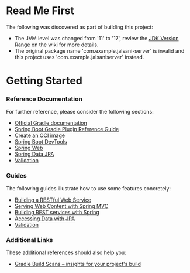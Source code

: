 # Read Me First
The following was discovered as part of building this project:

* The JVM level was changed from '11' to '17', review the [JDK Version Range](https://github.com/spring-projects/spring-framework/wiki/Spring-Framework-Versions#jdk-version-range) on the wiki for more details.
* The original package name 'com.example.jalsani-server' is invalid and this project uses 'com.example.jalsaniserver' instead.

# Getting Started

### Reference Documentation
For further reference, please consider the following sections:

* [Official Gradle documentation](https://docs.gradle.org)
* [Spring Boot Gradle Plugin Reference Guide](https://docs.spring.io/spring-boot/docs/3.0.7-SNAPSHOT/gradle-plugin/reference/html/)
* [Create an OCI image](https://docs.spring.io/spring-boot/docs/3.0.7-SNAPSHOT/gradle-plugin/reference/html/#build-image)
* [Spring Boot DevTools](https://docs.spring.io/spring-boot/docs/3.0.7-SNAPSHOT/reference/htmlsingle/#using.devtools)
* [Spring Web](https://docs.spring.io/spring-boot/docs/3.0.7-SNAPSHOT/reference/htmlsingle/#web)
* [Spring Data JPA](https://docs.spring.io/spring-boot/docs/3.0.7-SNAPSHOT/reference/htmlsingle/#data.sql.jpa-and-spring-data)
* [Validation](https://docs.spring.io/spring-boot/docs/3.0.7-SNAPSHOT/reference/htmlsingle/#io.validation)

### Guides
The following guides illustrate how to use some features concretely:

* [Building a RESTful Web Service](https://spring.io/guides/gs/rest-service/)
* [Serving Web Content with Spring MVC](https://spring.io/guides/gs/serving-web-content/)
* [Building REST services with Spring](https://spring.io/guides/tutorials/rest/)
* [Accessing Data with JPA](https://spring.io/guides/gs/accessing-data-jpa/)
* [Validation](https://spring.io/guides/gs/validating-form-input/)

### Additional Links
These additional references should also help you:

* [Gradle Build Scans – insights for your project's build](https://scans.gradle.com#gradle)

